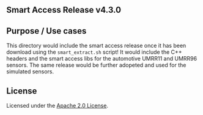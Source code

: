 ## Smart Access Release v4.3.0

## Purpose / Use cases
This directory would include the smart access release once it has been download using the `smart_extract.sh` script!
It would include the C++ headers and the smart access libs for the automotive UMRR11 and UMRR96 sensors.
The same release would be further adopeted and used for the simulated sensors.

## License
Licensed under the [Apache 2.0 License](LICENSE).
